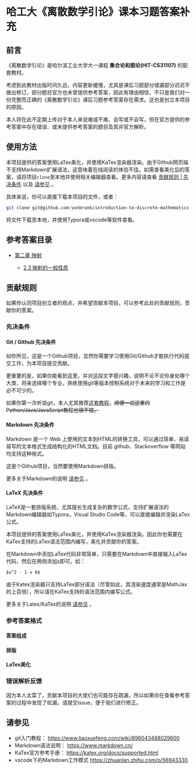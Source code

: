 # 哈工大《离散数学引论》课本习题答案补充

## 前言

《离散数学引论》是哈尔滨工业大学大一课程 **集合论和图论(HIT-CS31107)** 的配套教材。

考虑到此教材出版时间久远，内容更新缓慢，尤其是课后习题部分错漏部分迟迟不做出修订，部分题目官方也未曾提供参考答案，因此有理由相信，不只是我们对一份完整而正确的《离散数学引论》课后习题参考答案存在需求。这也是创立本项目的原因。

本人将在此不定期上传对于本人来说难或不难、会写或不会写，但在官方提供的参考答案中存在错误、或未提供参考答案的题目及其非官方解析。

## 使用方法

本项目提供的答案使用LaTex美化，并使用KaTex渲染器渲染。由于Github网页端不支持Markdown扩展语法，这意味着在线阅读的体验不佳。如需查看美化后的答案，请将项目`clone`至本地并使用相关编辑器查看。更多内容请查看 [贡献规则 | 先决条件](#先决条件) 以及 [请参见](#请参见) 。

具体来说，你可以直接下载本项目的文件，或者：

```bash
git clone git@github.com:vonbrank/introduction-to-discrete-mathematics.git
```

将文件下载至本地，并使用Typora或vscode等软件查看。

## 参考答案目录

+ [第二章 映射](./src/chapter-02.md)

  + [2.3 映射的一般性质](./src/chapter-02.md###-2.3-映射的一般性质)

## 贡献规则

如果你认同项目创立者的观点，并希望贡献本项目，可以参考此处的贡献规则，贡献你的答案。

### 先决条件

#### Git / Github 先决条件

如你所见，这是一个Github项目，显然你需要学习使用Git/Github才能执行代码提交工作，为本项目提交贡献。

更重要的是，如果你能看到这里，并对这段文字感兴趣，说明不论不论你身处哪个大类，将来选择哪个专业，熟练使用git等版本控制系统对于未来的学习和工作是必不可少的。

如果你第一次听说git，本人尤其推荐[这套教程](https://www.liaoxuefeng.com/wiki/896043488029600)。~~顺便一说这里的Python/Java/JavaScript教程也很不错。~~

#### Markdown 先决条件

Markdown 是一个 Web 上使用的文本到HTML的转换工具，可以通过简单、易读易写的文本格式生成结构化的HTML文档。目前 github、Stackoverflow 等网站均支持这种格式。

这是个Github项目，当然要使用Markdown排版。

更多关于Markdown的说明 [请参见](#请参见) 。

#### LaTeX 先决条件

LaTeX是一套排版系统，尤其擅长生成复杂的数学公式，支持扩展语法的Markdown编辑器如Typora，Visual Studio Code等，可以直接编辑并渲染LaTex公式。

本项目提供的答案使用LaTex美化，并使用KaTex渲染器渲染。因此你也需要在KaTex支持的LaTex语法范围内编写，美化并贡献你的答案。

在Markdown中添加LaTex代码非常简单，只需要在Markdown中直接输入LaTex代码，然后在两侧添加`$`即可，如：

```markdown
$x^2 - 1 = 0$
```

由于Katex渲染器只支持LaTex部分语法（尽管如此，其渲染速度通常是MathJax的上百倍），所以请在KaTex支持的语法范围内编写公式。

更多关于Latex/KaTex的说明 [请参见](#请参见) 。 

### 参考答案格式

#### 答案组成

#### 排版

#### LaTex美化

### 错误解析反馈

因为本人太菜了，贡献本项目的大佬们也可能存在疏漏，所以如果你在查看参考答案的过程中发现了纰漏，请提交issue，便于我们进行修正。

## 请参见

+ git入门教程： https://www.liaoxuefeng.com/wiki/896043488029600
+ Markdown语法说明： https://www.markdown.cn/
+ KaTex官方参考手册： https://katex.org/docs/supported.html
+ vscode下的Markdown工作模式 https://zhuanlan.zhihu.com/p/56943330